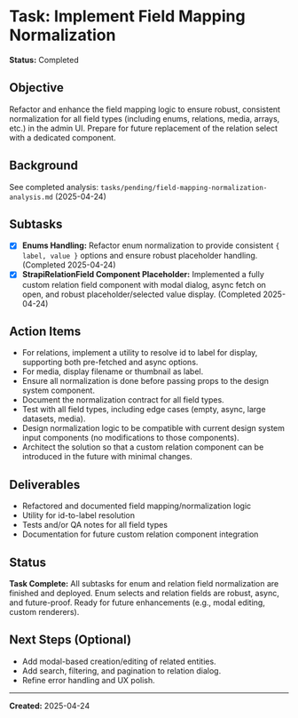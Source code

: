 # Task: Implement Field Mapping Normalization

**Status:** Completed

## Objective
Refactor and enhance the field mapping logic to ensure robust, consistent normalization for all field types (including enums, relations, media, arrays, etc.) in the admin UI. Prepare for future replacement of the relation select with a dedicated component.

## Background
See completed analysis: `tasks/pending/field-mapping-normalization-analysis.md` (2025-04-24)

## Subtasks
- [x] **Enums Handling:** Refactor enum normalization to provide consistent `{ label, value }` options and ensure robust placeholder handling. (Completed 2025-04-24)
- [x] **StrapiRelationField Component Placeholder:** Implemented a fully custom relation field component with modal dialog, async fetch on open, and robust placeholder/selected value display. (Completed 2025-04-24)

## Action Items
- For relations, implement a utility to resolve id to label for display, supporting both pre-fetched and async options.
- For media, display filename or thumbnail as label.
- Ensure all normalization is done before passing props to the design system component.
- Document the normalization contract for all field types.
- Test with all field types, including edge cases (empty, async, large datasets, media).
- Design normalization logic to be compatible with current design system input components (no modifications to those components).
- Architect the solution so that a custom relation component can be introduced in the future with minimal changes.

## Deliverables
- Refactored and documented field mapping/normalization logic
- Utility for id-to-label resolution
- Tests and/or QA notes for all field types
- Documentation for future custom relation component integration

## Status

**Task Complete:** All subtasks for enum and relation field normalization are finished and deployed. Enum selects and relation fields are robust, async, and future-proof. Ready for future enhancements (e.g., modal editing, custom renderers).

## Next Steps (Optional)
- Add modal-based creation/editing of related entities.
- Add search, filtering, and pagination to relation dialog.
- Refine error handling and UX polish.

---

**Created:** 2025-04-24
